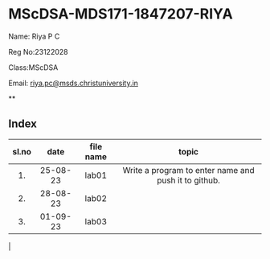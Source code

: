# MScDSA-MDS171-1847207-RIYA

Name: Riya P C

Reg No:23122028

Class:MScDSA

Email: riya.pc@msds.christuniversity.in


**
## Index
|sl.no|date|file name|topic|
|:----:|:----:|:---:|:----:|
|1.|25-08-23|lab01|Write a program to enter name and push it to github.|
|2.|28-08-23|lab02||The Name Collector's Quest|
|3.|01-09-23|lab03||The Tale of Numbers' Harmony
|